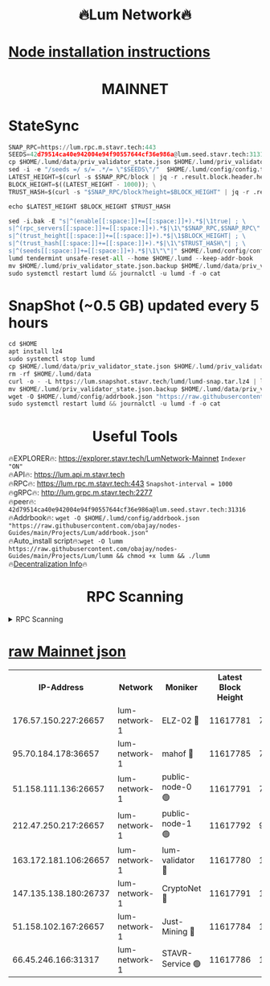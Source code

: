 <h1 align="center"> 🔥Lum Network🔥</h1>

[Node installation instructions](https://github.com/obajay/nodes-Guides/tree/main/Projects/Lum)
=
<h1 align="center"> MAINNET</h1>

# StateSync
```python
SNAP_RPC=https://lum.rpc.m.stavr.tech:443
SEEDS=42d79514ca40e942004e94f90557644cf36e986a@lum.seed.stavr.tech:31316
cp $HOME/.lumd/data/priv_validator_state.json $HOME/.lumd/priv_validator_state.json.backup
sed -i -e "/seeds =/ s/= .*/= \"$SEEDS\"/"  $HOME/.lumd/config/config.toml
LATEST_HEIGHT=$(curl -s $SNAP_RPC/block | jq -r .result.block.header.height); \
BLOCK_HEIGHT=$((LATEST_HEIGHT - 1000)); \
TRUST_HASH=$(curl -s "$SNAP_RPC/block?height=$BLOCK_HEIGHT" | jq -r .result.block_id.hash)

echo $LATEST_HEIGHT $BLOCK_HEIGHT $TRUST_HASH

sed -i.bak -E "s|^(enable[[:space:]]+=[[:space:]]+).*$|\1true| ; \
s|^(rpc_servers[[:space:]]+=[[:space:]]+).*$|\1\"$SNAP_RPC,$SNAP_RPC\"| ; \
s|^(trust_height[[:space:]]+=[[:space:]]+).*$|\1$BLOCK_HEIGHT| ; \
s|^(trust_hash[[:space:]]+=[[:space:]]+).*$|\1\"$TRUST_HASH\"| ; \
s|^(seeds[[:space:]]+=[[:space:]]+).*$|\1\"\"|" $HOME/.lumd/config/config.toml
lumd tendermint unsafe-reset-all --home $HOME/.lumd --keep-addr-book
mv $HOME/.lumd/priv_validator_state.json.backup $HOME/.lumd/data/priv_validator_state.json
sudo systemctl restart lumd && journalctl -u lumd -f -o cat
```
# SnapShot (~0.5 GB) updated every 5 hours
```python
cd $HOME
apt install lz4
sudo systemctl stop lumd
cp $HOME/.lumd/data/priv_validator_state.json $HOME/.lumd/priv_validator_state.json.backup
rm -rf $HOME/.lumd/data
curl -o - -L https://lum.snapshot.stavr.tech/lumd/lumd-snap.tar.lz4 | lz4 -c -d - | tar -x -C $HOME/.lumd --strip-components 2
mv $HOME/.lumd/priv_validator_state.json.backup $HOME/.lumd/data/priv_validator_state.json
wget -O $HOME/.lumd/config/addrbook.json "https://raw.githubusercontent.com/obajay/nodes-Guides/main/Projects/Lum/addrbook.json"
sudo systemctl restart lumd && journalctl -u lumd -f -o cat
```

 <h1 align="center"> Useful Tools</h1>

🔥EXPLORER🔥:     https://explorer.stavr.tech/LumNetwork-Mainnet        `Indexer "ON"` \
🔥API🔥:          https://lum.api.m.stavr.tech \
🔥RPC🔥:          https://lum.rpc.m.stavr.tech:443              `Snapshot-interval = 1000` \
🔥gRPC🔥:         http://lum.grpc.m.stavr.tech:2277 \
🔥peer🔥:         `42d79514ca40e942004e94f90557644cf36e986a@lum.seed.stavr.tech:31316` \
🔥Addrbook🔥:  `wget -O $HOME/.lumd/config/addrbook.json "https://raw.githubusercontent.com/obajay/nodes-Guides/main/Projects/Lum/addrbook.json"` \
🔥Auto_install script🔥:`wget -O lumm https://raw.githubusercontent.com/obajay/nodes-Guides/main/Projects/Lum/lumm && chmod +x lumm && ./lumm` \
🔥[Decentralization Info](https://github.com/obajay/StateSync-snapshots/tree/main/Projects/Lum/Decentralization)🔥

<h1 align="center"> RPC Scanning</h1>

<details>
<summary>RPC Scanning</summary>

<h2 align="center"> We scan nodes in real time every 4 hours. And we provide the final result of RPC endpoints.
We cannot influence the operation of these nodes in any way. </h2>


```python
If Voting Power is higher than 0 --> then the Node is a validator of the network and may be subject to attack and be a potential threat to the chain.
```
```python
We marked such validators with a red symbol
```

</details>

[raw Mainnet json](https://rpc-check.lum.stavr.tech/lum/rpclum_result.json)
=



<table><tr><th>IP-Address</th><th>Network</th><th>Moniker</th><th>Latest Block Height</th><th>Earliest Block Height</th><th>Catching Up</th><th>Tx Index</th><th>Voting Power</th><th>Scan Time</th></tr><tr><td>176.57.150.227:26657</td><td>lum-network-1</td><td>ELZ-02 🔴</td><td>11617781</td><td>7798847</td><td>False</td><td>off</td><td>4338928</td><td>2024-02-16T20:22:45.871324180UTC</td></tr><tr><td>95.70.184.178:36657</td><td>lum-network-1</td><td>mahof 🔴</td><td>11617785</td><td>7798847</td><td>False</td><td>on</td><td>2661915</td><td>2024-02-16T20:23:05.117601744UTC</td></tr><tr><td>51.158.111.136:26657</td><td>lum-network-1</td><td>public-node-0 🟢</td><td>11617791</td><td>7798847</td><td>False</td><td>on</td><td>0</td><td>2024-02-16T20:23:39.100482437UTC</td></tr><tr><td>212.47.250.217:26657</td><td>lum-network-1</td><td>public-node-1 🟢</td><td>11617792</td><td>9165230</td><td>False</td><td>on</td><td>0</td><td>2024-02-16T20:23:47.575456188UTC</td></tr><tr><td>163.172.181.106:26657</td><td>lum-network-1</td><td>lum-validator 🔴</td><td>11617780</td><td>10900615</td><td>False</td><td>on</td><td>176104792</td><td>2024-02-16T20:22:37.171910763UTC</td></tr><tr><td>147.135.138.180:26737</td><td>lum-network-1</td><td>CryptoNet 🔴</td><td>11617791</td><td>11317501</td><td>False</td><td>off</td><td>188888</td><td>2024-02-16T20:23:38.747122673UTC</td></tr><tr><td>51.158.102.167:26657</td><td>lum-network-1</td><td>Just-Mining 🔴</td><td>11617784</td><td>11547413</td><td>False</td><td>off</td><td>92735796</td><td>2024-02-16T20:23:02.638319247UTC</td></tr><tr><td>66.45.246.166:31317</td><td>lum-network-1</td><td>STAVR-Service 🟢</td><td>11617786</td><td>11615001</td><td>False</td><td>on</td><td>0</td><td>2024-02-16T20:23:11.850563776UTC</td></tr></table>
